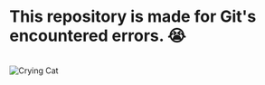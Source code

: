 <h1><strong>This repository is made for Git's encountered errors. 😭</strong></h1>
<br>
<img href="https://i.pinimg.com/564x/52/77/b0/5277b0c5aa497eb1c8b7f25829894fe7.jpg" alt="Crying Cat"/>
